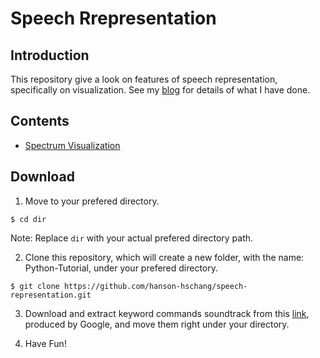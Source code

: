 # Speech Rrepresentation

## Introduction
This repository give a look on features of speech representation, specifically on visualization. See my [blog](https://medium.com/@hanson.hschang/) for details of what I have done.

## Contents
- [Spectrum Visualization](https://github.com/hanson-hschang/speech-representation/blob/master/visualization.py)

## Download
1. Move to your prefered directory.
```
$ cd dir
```

Note: Replace `dir` with your actual prefered directory path.

2. Clone this repository, which will create a new folder, with the name: Python-Tutorial, under your prefered directory.
```
$ git clone https://github.com/hanson-hschang/speech-representation.git
```

3. Download and extract keyword commands soundtrack from this [link](https://urldefense.proofpoint.com/v2/url?u=http-3A__download.tensorflow.org_data_speech-5Fcommands-5Fv0.01.tar.gz&d=DwMFAw&c=OCIEmEwdEq_aNlsP4fF3gFqSN-E3mlr2t9JcDdfOZag&r=j8g-FnaUfIdsR2SvASsyVmU1VujtiL1Bhz_LGnTQ4rE&m=kGNBS1X-zPDuqyzl5GLKYRYUAByDTr4GmEkFoKGchrE&s=wOS-563eiM3PVi5luzC_EmrqMvzBM9n7oIIoMHEmQJA&e=), produced by Google, and move them right under your directory.

4. Have Fun!


